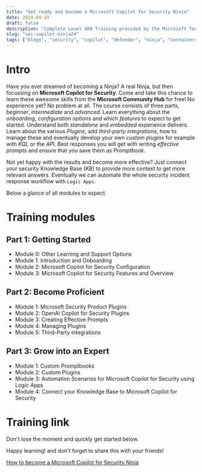 ```yaml
---
title: "Get ready and become a Microsoft Copilot for Security Ninja"
date: 2024-04-29
draft: false
description: "Complete Level 400 Training provided by the Microsoft Tech Community"
slug: "sec-copilot-ninja24"
tags: ["blogs", "security", "copilot", "defender", "ninja", "containers", "course", "logicApps", "SOAR" ]
---
```


# Intro

Have you ever dreamed of becoming a Ninja? A real Ninja, but then focussing on **Microsoft Copilot for Security**. Come and take this chance to learn these awesome skills from the **Microsoft Community Hub** for free! No experience yet? No problem at all. The course consists of three parts, *beginner*, *intermediate* and *advanced*. Learn everything about the *onboarding*, *configuration options* and which *features* to expect to get started. Understand both *standalone* and *embedded* experience delivers. Learn about the various *Plugins*, add *third-party integrations*, how to manage these and eventually develop your own *custom plugins* for example with  *KQL* or the *API*. Best responses you will get with writing *effective prompts* and ensure that you save them as *Promptbook*.

Not yet happy with the results and become more effective? Just connect your security Knowledge Base (KB) to provide more context to get more relevant answers. Eventually we can automate the whole security incident response workflow with `Logic Apps`. 


Below a glance of all modules to expect.

# Training modules

## Part 1: Getting Started
- Module 0: Other Learning and Support Options
- Module 1: Introduction and Onboarding
- Module 2: Microsoft Copilot for Security Configuration
- Module 3: Microsoft Copilot for Security Features and Overview

## Part 2: Become Proficient
- Module 1: Microsoft Security Product Plugins
- Module 2: OpenAI Copilot for Security Plugins
- Module 3: Creating Effective Prompts
- Module 4: Managing Plugins
- Module 5: Third-Party integrations

## Part 3: Grow into an Expert
- Module 1: Custom Promptbooks
- Module 2: Custom Plugins
- Module 3: Automation Scenarios for Microsoft Copilot for Security using Logic Apps
- Module 4: Connect your Knowledge Base to Microsoft Copilot for Security

# Training link

Don't lose the moment and quickly get started below.

Happy learning! and don't forget to share this with your friends!

[How to become a Microsoft Copilot for Security Ninja](https://techcommunity.microsoft.com/t5/microsoft-security-copilot-blog/how-to-become-a-microsoft-copilot-for-security-ninja-the/ba-p/4106928)
